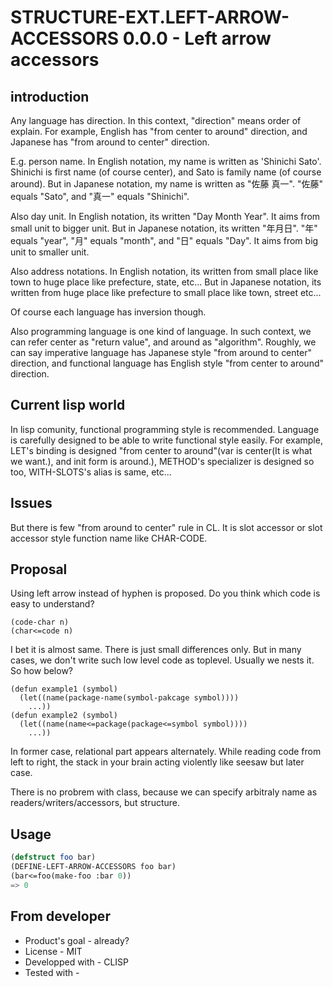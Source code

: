 # STRUCTURE-EXT.LEFT-ARROW-ACCESSORS 0.0.0 - Left arrow accessors

## introduction
Any language has direction.
In this context, "direction" means order of explain.
For example, English has "from center to around" direction, and Japanese has "from around to center" direction.

E.g. person name.
In English notation, my name is written as 'Shinichi Sato'.
Shinichi is first name (of course center), and Sato is family name (of course around).
But in Japanese notation, my name is written as "佐藤 真一".
"佐藤" equals "Sato", and "真一" equals "Shinichi".

Also day unit.
In English notation, its written "Day Month Year".
It aims from small unit to bigger unit.
But in Japanese notation, its written "年月日".
"年" equals "year", "月" equals "month", and "日" equals "Day".
It aims from big unit to smaller unit.

Also address notations.
In English notation, its written from small place like town to huge place like prefecture, state, etc...
But in Japanese notation, its written from huge place like prefecture to small place like town, street etc...

Of course each language has inversion though.

Also programming language is one kind of language.
In such context, we can refer center as "return value", and around as "algorithm".
Roughly, we can say imperative language has Japanese style "from around to center" direction, and functional language has English style "from center to around" direction.

## Current lisp world
In lisp comunity, functional programming style is recommended.
Language is carefully designed to be able to write functional style easily.
For example, LET's binding is designed "from center to around"(var is center(It is what we want.), and init form is around.), METHOD's specializer is designed so too, WITH-SLOTS's alias is same, etc...

## Issues
But there is few "from around to center" rule in CL.
It is slot accessor or slot accessor style function name like CHAR-CODE.

## Proposal
Using left arrow instead of hyphen is proposed.
Do you think which code is easy to understand?
```
(code-char n)
(char<=code n)
```
I bet it is almost same.
There is just small differences only.
But in many cases, we don't write such low level code as toplevel.
Usually we nests it.
So how below?
```
(defun example1 (symbol)
  (let((name(package-name(symbol-pakcage symbol))))
    ...))
(defun example2 (symbol)
  (let((name(name<=package(package<=symbol symbol))))
    ...))
```
In former case, relational part appears alternately.
While reading code from left to right, the stack in your brain acting violently like seesaw but later case.

There is no probrem with class, because we can specify arbitraly name as readers/writers/accessors, but structure.

## Usage
```lisp
(defstruct foo bar)
(DEFINE-LEFT-ARROW-ACCESSORS foo bar)
(bar<=foo(make-foo :bar 0))
=> 0
```

## From developer

* Product's goal - already?
* License - MIT
* Developped with - CLISP
* Tested with - 

